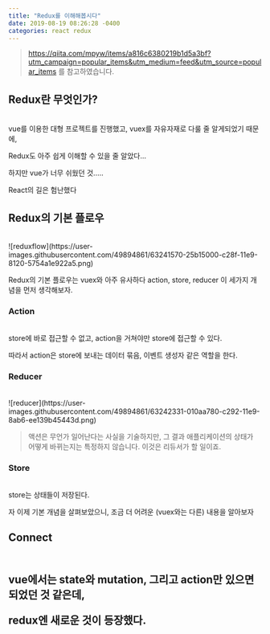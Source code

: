 ```yaml
---
title: "Redux를 이해해봅시다"
date: 2019-08-19 08:26:28 -0400
categories: react redux
---
```



>https://qiita.com/mpyw/items/a816c6380219b1d5a3bf?utm_campaign=popular_items&utm_medium=feed&utm_source=popular_items 를 참고하였습니다.


<h2>Redux란 무엇인가?</h2><br>
vue를 이용한 대형 프로젝트를 진행했고, vuex를 자유자재로 다룰 줄 알게되었기 때문에,

Redux도 아주 쉽게 이해할 수 있을 줄 알았다...

하지만 vue가 너무 쉬웠던 것.....

React의 길은 험난했다 


<h2>Redux의 기본 플로우</h2><br>
![reduxflow](https://user-images.githubusercontent.com/49894861/63241570-25b15000-c28f-11e9-8120-5754a1e922a5.png)

Redux의 기본 플로우는 vuex와 아주 유사하다
action, store, reducer 이 세가지 개념을 먼저 생각해보자.



<h3>Action</h3><br>
store에 바로 접근할 수 없고, action을 거쳐야만 store에 접근할 수 있다.

따라서 action은 store에 보내는 데이터 묶음, 이벤트 생성자 같은 역할을 한다.


<h3>Reducer</h3><br>
![reducer](https://user-images.githubusercontent.com/49894861/63242331-010aa780-c292-11e9-8ab6-ee139b45443d.png)

>액션은 무언가 일어난다는 사실을 기술하지만, 그 결과 애플리케이션의 상태가 어떻게 바뀌는지는 특정하지 않습니다. 이것은 리듀서가 할 일이죠.


<h3>Store</h3><br>
store는 상태들이 저장된다.




자 이제 기본 개념을 살펴보았으니, 조금 더 어려운 (vuex와는 다른) 내용을 알아보자

<h2>Connect<h2><br>
vue에서는 state와 mutation, 그리고 action만 있으면 되었던 것 같은데,

redux엔 새로운 것이 등장했다.



